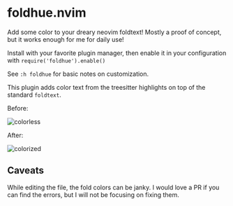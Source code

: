 # foldhue.nvim
Add some color to your dreary neovim foldtext! Mostly a proof of concept, but it works enough for me for daily use!

Install with your favorite plugin manager, then enable it in your configuration with `require('foldhue').enable()`

See `:h foldhue` for basic notes on customization.

This plugin adds color text from the treesitter highlights on top of the standard `foldtext`.

Before:

![colorless](https://user-images.githubusercontent.com/734359/194146391-440279c2-5580-4614-aa59-2f3c482ded83.png)

After:

![colorized](https://user-images.githubusercontent.com/734359/194146409-64102a0b-8d74-4e57-89ef-2a5f676a837b.png)

## Caveats

While editing the file, the fold colors can be janky. I would love a PR if you can find the errors, but I will not be focusing on fixing them.
